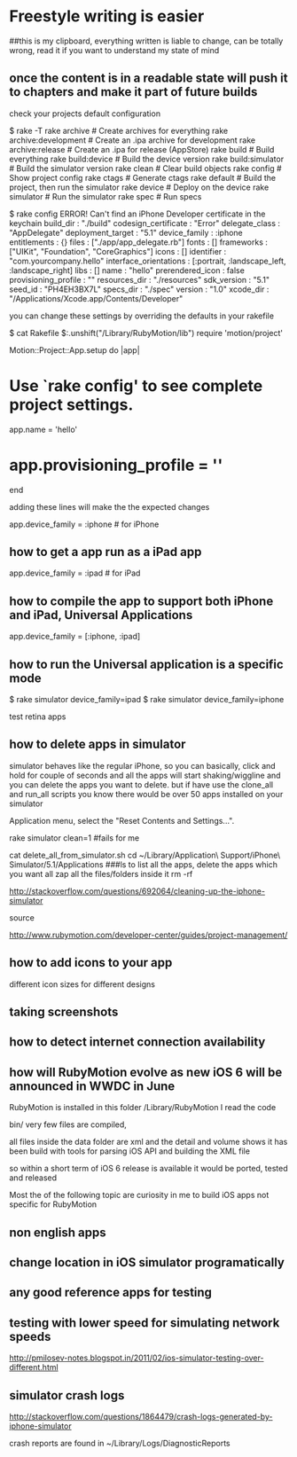 
# Freestyle writing is easier

##this is my clipboard, everything written is liable to change, can be totally wrong, read it if you want to understand my state of mind

## once the content is in a readable state will push it to chapters and make it part of future builds


check your projects default configuration

   $ rake -T
   rake archive              # Create archives for everything
   rake archive:development  # Create an .ipa archive for development
   rake archive:release      # Create an .ipa for release (AppStore)
   rake build                # Build everything
   rake build:device         # Build the device version
   rake build:simulator      # Build the simulator version
   rake clean                # Clear build objects
   rake config               # Show project config
   rake ctags                # Generate ctags
   rake default              # Build the project, then run the simulator
   rake device               # Deploy on the device
   rake simulator            # Run the simulator
   rake spec                 # Run specs


   $ rake config
    ERROR! Can't find an iPhone Developer certificate in the keychain
   build_dir              : "./build"
   codesign_certificate   : "Error"
   delegate_class         : "AppDelegate"
   deployment_target      : "5.1"
   device_family          : :iphone
   entitlements           : {}
   files                  : ["./app/app_delegate.rb"]
   fonts                  : []
   frameworks             : ["UIKit", "Foundation", "CoreGraphics"]
   icons                  : []
   identifier             : "com.yourcompany.hello"
   interface_orientations : [:portrait, :landscape_left, :landscape_right]
   libs                   : []
   name                   : "hello"
   prerendered_icon       : false
   provisioning_profile   : ""
   resources_dir          : "./resources"
   sdk_version            : "5.1"
   seed_id                : "PH4EH3BX7L"
   specs_dir              : "./spec"
   version                : "1.0"
   xcode_dir              : "/Applications/Xcode.app/Contents/Developer"

you can change these settings by overriding the defaults in your rakefile


$ cat Rakefile
$:.unshift("/Library/RubyMotion/lib")
require 'motion/project'

Motion::Project::App.setup do |app|
  # Use `rake config' to see complete project settings.
  app.name = 'hello'
#  app.provisioning_profile = ''
end

adding these lines will make the the expected changes



app.device_family = :iphone # for iPhone

## how to get a app run as a iPad app
app.device_family  = :ipad # for iPad 

## how to compile the app to support both iPhone and iPad, Universal Applications
app.device_family = [:iphone, :ipad]

## how to run the Universal application is a specific mode

$ rake simulator device_family=ipad
$ rake simulator device_family=iphone

test retina apps

## how to delete apps in simulator

simulator behaves like the regular iPhone, so you can basically, click and hold for couple of seconds and all the apps will start shaking/wiggline and you can delete the apps you want to delete. but if have use the clone_all and run_all scripts you know there would be over 50 apps installed on your simulator

Application menu, select the "Reset Contents and Settings...". 



rake simulator clean=1 #fails for me

cat delete_all_from_simulator.sh
cd ~/Library/Application\ Support/iPhone\ Simulator/5.1/Applications
###ls to list all the apps, delete the apps which you want all zap all the files/folders inside it
 rm -rf 

http://stackoverflow.com/questions/692064/cleaning-up-the-iphone-simulator

source

http://www.rubymotion.com/developer-center/guides/project-management/


## how to add icons to your app

different icon sizes for different designs



## taking screenshots

## how to detect internet connection availability





## how will RubyMotion evolve as new iOS 6 will be announced in WWDC in June

RubyMotion is installed in this folder /Library/RubyMotion
I read the code

bin/ very few files are compiled, 

all files inside the data folder are xml and the detail and volume shows it has been build with tools for parsing iOS API and building the XML file

so within a short term of iOS 6 release is available it would be ported, tested and released


Most the of the following topic are curiosity in me to build iOS apps not specific for RubyMotion


## non english apps


## change location in iOS simulator programatically


## any good reference apps for testing

## testing with lower speed for simulating network speeds
http://pmilosev-notes.blogspot.in/2011/02/ios-simulator-testing-over-different.html


## simulator crash logs


http://stackoverflow.com/questions/1864479/crash-logs-generated-by-iphone-simulator


crash reports are found in ~/Library/Logs/DiagnosticReports

